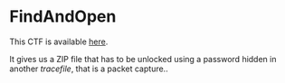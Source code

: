 # FindAndOpen

This CTF is available [here](https://play.picoctf.org/practice/challenge/348?category=4&page=1&solved=1).

It gives us a ZIP file that has to be unlocked using a password hidden in another _tracefile_, that is a packet capture..
